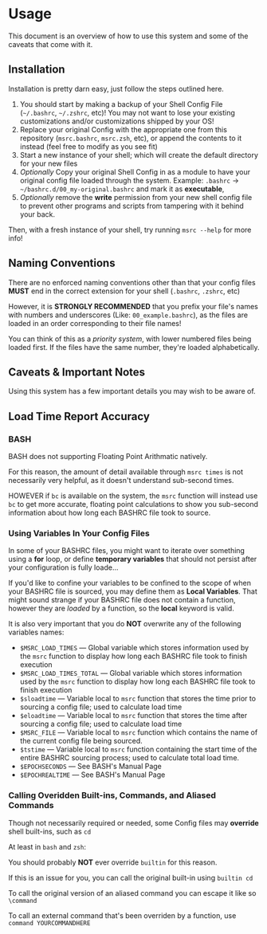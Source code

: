 # Usage
This document is an overview of how to use this system and some of the caveats that come with it.

## Installation
Installation is pretty darn easy, just follow the steps outlined here.

1. You should start by making a backup of your Shell Config File (`~/.bashrc`, `~/.zshrc`, etc)! You may not want to lose your existing customizations and/or customizations shipped by your OS!
2. Replace your original Config with the appropriate one from this repository (`msrc.bashrc`, `msrc.zsh`, etc), or append the contents to it instead (feel free to modify as you see fit)
3. Start a new instance of your shell; which will create the default directory for your new files
4. *Optionally* Copy your original Shell Config in as a module to have your original config file loaded through the system. Example: `.bashrc` -> `~/bashrc.d/00_my-original.bashrc` and mark it as **executable**, 
5. *Optionally* remove the **write** permission from your new shell config file to prevent other programs and scripts from tampering with it behind your back.

Then, with a fresh instance of your shell, try running `msrc --help` for more info!

## Naming Conventions
There are no enforced naming conventions other than that your config files **MUST** end in the correct extension for your shell (`.bashrc`, `.zshrc`, etc)

However, it is **STRONGLY RECOMMENDED** that you prefix your file's names with numbers and underscores (Like: `00_example.bashrc`), as the files are loaded in an order corresponding to their file names!

You can think of this as a *priority system*, with lower numbered files being loaded first. If the files have the same number, they're loaded alphabetically.

## Caveats & Important Notes
Using this system has a few important details you may wish to be aware of.

## Load Time Report Accuracy

### BASH
BASH does not supporting Floating Point Arithmatic natively.

For this reason, the amount of detail available through `msrc times` is not necessarily very helpful, as it doesn't understand sub-second times.

HOWEVER if `bc` is available on the system, the `msrc` function will instead use `bc` to get more accurate, floating point calculations to show you sub-second information about how long each BASHRC file took to source.

### Using Variables In Your Config Files
In some of your BASHRC files, you might want to iterate over something using a **for** loop, or define **temporary variables** that should not persist after your configuration is fully loade...

If you'd like to confine your variables to be confined to the scope of when your BASHRC file is sourced, you may define them as **Local Variables**. That might sound strange if your BASHRC file does not contain a function, however they are *loaded* by a function, so the **local** keyword is valid.

It is also very important that you do **NOT** overwrite any of the following variables names:
* `$MSRC_LOAD_TIMES` — Global variable which stores information used by the `msrc` function to display how long each BASHRC file took to finish execution
* `$MSRC_LOAD_TIMES_TOTAL` — Global variable which stores information used by the `msrc` function to display how long each BASHRC file took to finish execution
* `$sloadtime` — Variable local to `msrc` function that stores the time prior to sourcing a config file; used to calculate load time
* `$eloadtime` — Variable local to `msrc` function that stores the time after sourcing a config file; used to calculate load time
* `$MSRC_FILE` — Variable local to `msrc` function which contains the name of the current config file being sourced.
* `$tstime` — Variable local to `msrc` function containing the start time of the entire BASHRC sourcing process; used to calculate total load time.
* `$EPOCHSECONDS` — See BASH's Manual Page
* `$EPOCHREALTIME` — See BASH's Manual Page

### Calling Overidden Built-ins, Commands, and Aliased Commands
Though not necessarily required or needed, some Config files may **override** shell built-ins, such as `cd`

At least in `bash` and `zsh`:

You should probably **NOT** ever override `builtin` for this reason.

If this is an issue for you, you can call the original built-in using `builtin cd`

To call the original version of an aliased command you can escape it like so `\command`

To call an external command that's been overriden by a function, use `command YOURCOMMANDHERE`
